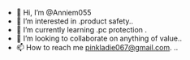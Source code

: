 - 👋 Hi, I’m @Anniem055
- 👀 I’m interested in .product safety..
- 🌱 I’m currently learning .pc protection .
- 💞️ I’m looking to collaborate on anything of value..
- 📫 How to reach me pinkladie067@gmail.com. ..

<!---
Anniem055/Anniem055 is a ✨ special ✨ repository because its `README.md` (this file) appears on your GitHub profile.
You can click the Preview link to take a look at your changes.
--->
